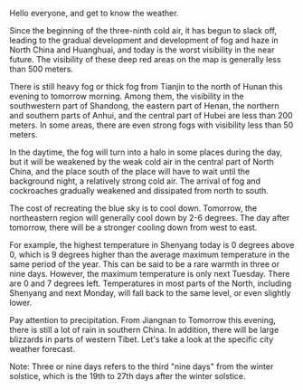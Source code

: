 Hello everyone, and get to know the weather.

Since the beginning of the three-ninth cold air, it has begun to slack off, leading to the gradual development and development of fog and haze in North China and Huanghuai, and today is the worst visibility in the near future. The visibility of these deep red areas on the map is generally less than 500 meters.

There is still heavy fog or thick fog from Tianjin to the north of Hunan this evening to tomorrow morning. Among them, the visibility in the southwestern part of Shandong, the eastern part of Henan, the northern and southern parts of Anhui, and the central part of Hubei are less than 200 meters. In some areas, there are even strong fogs with visibility less than 50 meters.

In the daytime, the fog will turn into a halo in some places during the day, but it will be weakened by the weak cold air in the central part of North China, and the place south of the place will have to wait until the background night, a relatively strong cold air. The arrival of fog and cockroaches gradually weakened and dissipated from north to south.

The cost of recreating the blue sky is to cool down. Tomorrow, the northeastern region will generally cool down by 2-6 degrees. The day after tomorrow, there will be a stronger cooling down from west to east.

For example, the highest temperature in Shenyang today is 0 degrees above 0, which is 9 degrees higher than the average maximum temperature in the same period of the year. This can be said to be a rare warmth in three or nine days. However, the maximum temperature is only next Tuesday. There are 0 and 7 degrees left. Temperatures in most parts of the North, including Shenyang and next Monday, will fall back to the same level, or even slightly lower.

Pay attention to precipitation. From Jiangnan to Tomorrow this evening, there is still a lot of rain in southern China. In addition, there will be large blizzards in parts of western Tibet.
Let's take a look at the specific city weather forecast.

Note: Three or nine days refers to the third "nine days" from the winter solstice, which is the 19th to 27th days after the winter solstice.